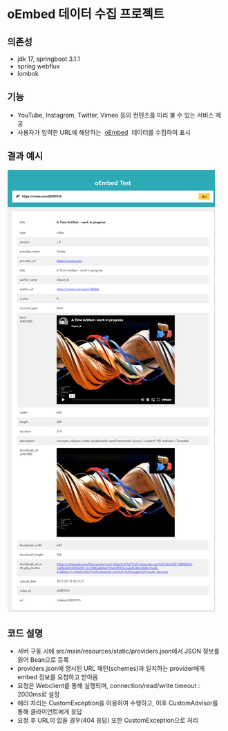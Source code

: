 # oEmbed 데이터 수집 프로젝트
## 의존성
- jdk 17, springboot 3.1.1
- spring webflux
- lombok

## 기능
- YouTube, Instagram, Twitter, Vimeo 등의 컨텐츠를 미리 볼 수 있는 서비스 제공
- 사용자가 입력한 URL에 해당하는  [oEmbed](http://oembed.com/)  데이터를 수집하여 표시

## 결과 예시
![main.png](asset%2Fmain.png)

## 코드 설명
- 서버 구동 시에 src/main/resources/static/providers.json에서 JSON 정보를 읽어 Bean으로 등록 
- providers.json에 명시된 URL 패턴(schemes)과 일치하는 provider에게 embed 정보를 요청하고 받아옴
- 요청은 Webclient릍 통해 실행되며, connection/read/write timeout : 2000ms로 설정
- 에러 처리는 CustomException을 이용하여 수행하고, 이후 CustomAdvisor를 통해 클라이언트에게 응답
- 요청 후 URL이 없을 경우(404 응답) 또한 CustomException으로 처리
